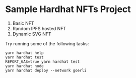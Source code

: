 # Sample Hardhat NFTs Project

1. Basic NFT
2. Random IPFS hosted NFT
3. Dynamic SVG NFT

Try running some of the following tasks:

```shell
yarn hardhat help
yarn hardhat test
REPORT_GAS=true yarn hardhat test
yarn hardhat node
yarn hardhat deploy --network goerli
```
